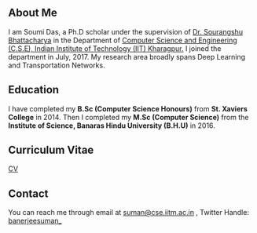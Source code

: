 ## About Me
I am Soumi Das, a Ph.D scholar under the supervision of [Dr. Sourangshu Bhattacharya](http://cse.iitkgp.ac.in/~sourangshu/index.html) in the Department of [Computer Science and Engineering (C.S.E), Indian Institute of Technology (IIT) Kharagpur.](http://cse.iitkgp.ac.in) I joined the department in July, 2017. My research area broadly spans Deep Learning and Transportation Networks.

## Education
I have completed my **B.Sc (Computer Science Honours)** from **St. Xaviers College** in 2014. Then I completed my **M.Sc (Computer Science)** from the **Institute of Science, Banaras Hindu University (B.H.U)** in 2016. 

## Curriculum Vitae

[CV](https://drive.google.com/file/d/0B7QU7N0CVeBHZFdWQnRVTnVtWHc/view?usp=sharing)

## Contact

You can reach me through email at suman@cse.iitm.ac.in , 
Twitter Handle: [banerjeesuman_](https://twitter.com/banerjeesuman_)
